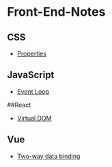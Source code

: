 # Front-End-Notes

## CSS
* [Properties](https://github.com/frostace/Front-End-Notes/blob/master/CSS/CSS%20Properties.md)

## JavaScript
* [Event Loop](https://github.com/frostace/Front-End-Notes/blob/master/JavaScript/EventLoop.md)

##React

* [Virtual DOM](./React/Virtual%20DOM.md)

## Vue

* [Two-way data binding](./Vue/Two%20way%20Data%20Binding.md)

